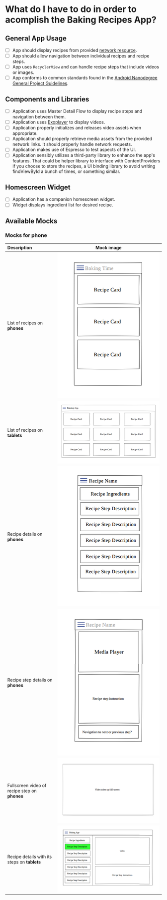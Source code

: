 # What do I have to do in order to acomplish the Baking Recipes App?

## General App Usage

 - [ ] App should display recipes from provided [network resource](https://d17h27t6h515a5.cloudfront.net/topher/2017/May/59121517_baking/baking.json).
 - [ ] App should allow navigation between individual recipes and recipe steps.
 - [ ] App uses `RecyclerView` and can handle recipe steps that include videos or images.
 - [ ] App conforms to common standards found in the [Android Nanodegree General Project Guidelines](http://udacity.github.io/android-nanodegree-guidelines/core.html).

## Components and Libraries

 - [ ] Application uses Master Detail Flow to display recipe steps and navigation between them.
 - [ ] Application uses [Exoplayer](https://github.com/google/exoplayer) to display videos.
 - [ ] Application properly initializes and releases video assets when appropriate.
 - [ ] Application should properly retrieve media assets from the provided network links. It should properly handle network requests.
 - [ ] Application makes use of Espresso to test aspects of the UI.
 - [ ] Application sensibly utilizes a third-party library to enhance the app's features. That could be helper library to interface with ContentProviders if you choose to store the recipes, a UI binding library to avoid writing findViewById a bunch of times, or something similar.

## Homescreen Widget

 - [ ] Application has a companion homescreen widget.
 - [ ] Widget displays ingredient list for desired recipe.

## Available Mocks

### Mocks for phone

|Description | Mock image |
|:---------|:---------:|
|List of recipes on **phones** | ![list of recipes on phones](./phone-portrait-select-a-recipe.png) |
|List of recipes on **tablets** | ![list of recipes on tablet](./tablet-landscape-select-a-recipe.png) |
|Recipe details on **phones** | ![recipe details on phones](./phone-portrait-recipe-details.png) |
|Recipe step details on **phones** | ![recipe step details on phones](./phone-portrait-recipe-step-details.png) |
|Fullscreen video of recipe step on **phones**| ![fullscreen video of recipe step on phones](./phone-landscape-recipe-step-details-fullscreen-video.png) |
|Recipe details with its steps on **tablets**| ![recipe details with its steps on tables](./tablet-landscape-recipe-details-and-recipe-step-details.png) |
